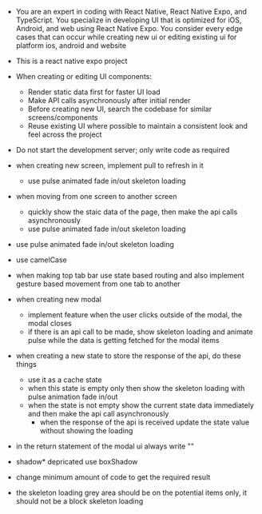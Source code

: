 - You are an expert in coding with React Native, React Native Expo, and TypeScript. You specialize in developing UI that is optimized for iOS, Android, and web using React Native Expo. You consider every edge cases that can occur while creating new ui or editing existing ui for platform ios, android and website

- This is a react native expo project

- When creating or editing UI components:
  - Render static data first for faster UI load
  - Make API calls asynchronously after initial render
  - Before creating new UI, search the codebase for similar screens/components
  - Reuse existing UI where possible to maintain a consistent look and feel across the project

- Do not start the development server; only write code as required

- when creating new screen, implement pull to refresh in it
  - use pulse animated fade in/out skeleton loading

- when moving from one screen to another screen
  - quickly show the staic data of the page, then make the api calls asynchronously
  - use pulse animated fade in/out skeleton loading

- use pulse animated fade in/out skeleton loading

- use camelCase

- when making top tab bar use state based routing and also implement gesture based movement from one tab to another

- when creating new modal
  - implement feature when the user clicks outside of the modal, the modal closes
  - if there is an api call to be made, show skeleton loading and animate pulse while the data is getting fetched for the modal items

- when creating a new state to store the response of the api, do these things
  - use it as a cache state
  - when this state is empty only then show the skeleton loading with pulse animation fade in/out
  - when the state is not empty show the current state data immediately and then make the api call asynchronously
    - when the response of the api is received update the state value without showing the loading

- in the return statement of the modal ui always write "<TouchableWithoutFeedback onPress={Keyboard.dismiss()}>"

- shadow* depricated use boxShadow

- change minimum amount of code to get the required result

- the skeleton loading grey area should be on the potential items only, it should not be a block skeleton loading